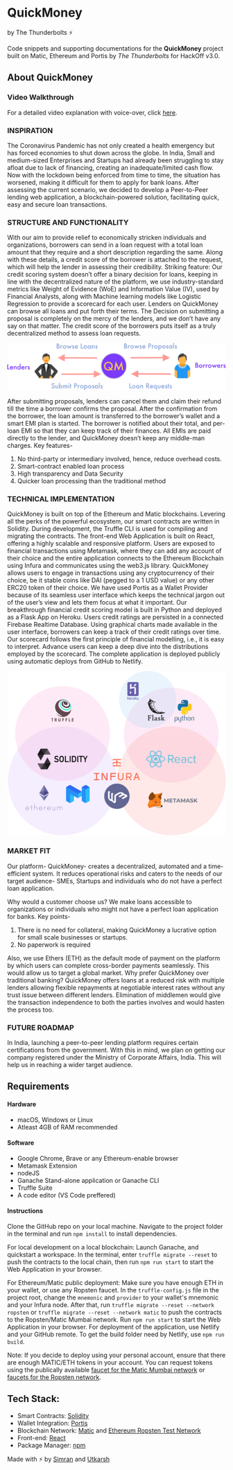 # QuickMoney
by The Thunderbolts ⚡

Code snippets and supporting documentations for the **QuickMoney** project built on Matic, Ethereum and Portis by *The Thunderbolts* for HackOff v3.0.

## About QuickMoney

### Video Walkthrough

For a detailed video explanation with voice-over, click [here](https://youtu.be/Wh3HHvWBvIM).

### INSPIRATION 
The Coronavirus Pandemic has not only created a health emergency but has forced economies to shut down across the globe. In India, Small and medium-sized Enterprises and Startups had already been struggling to stay afloat due to lack of financing, creating an inadequate/limited cash flow. Now with the lockdown being enforced from time to time, the situation has worsened, making it difficult for them to apply for bank loans. 
After assessing the current scenario, we decided to develop a Peer-to-Peer lending web application, a blockchain-powered solution, facilitating quick, easy and secure loan transactions. 

### STRUCTURE AND FUNCTIONALITY 
With our aim to provide relief to economically stricken individuals and organizations, borrowers can send in a loan request with a total loan amount that they require and a short description regarding the same. Along with these details, a credit score of the borrower is attached to the request, which will help the lender in assessing their credibility. 
Striking feature: Our credit scoring system doesn’t offer a binary decision for loans, keeping in line with the decentralized nature of the platform, we use industry-standard metrics like Weight of Evidence (WoE) and Information Value (IV), used by Financial Analysts, along with Machine learning models like Logistic Regression to provide a scorecard for each user.
Lenders on QuickMoney can browse all loans and put forth their terms. The Decision on submitting a proposal is completely on the mercy of the lenders, and we don’t have any say on that matter. The credit score of the borrowers puts itself as a truly decentralized method to assess loan requests.

![Framework](https://github.com/simmsss/QuickMoney/blob/main/Extra%20Assets/Framework.jpg?raw=true)

After submitting proposals, lenders can cancel them and claim their refund till the time a borrower confirms the proposal. After the confirmation from the borrower, the loan amount is transferred to the borrower’s wallet and a smart EMI plan is started. 
The borrower is notified about their total, and per-loan EMI so that they can keep track of their finances. All EMIs are paid directly to the lender, and QuickMoney doesn’t keep any middle-man charges.
Key features- 
1.	No third-party or intermediary involved, hence, reduce overhead costs. 
2.	Smart-contract enabled loan process 
3.	High transparency and Data Security
4.	Quicker loan processing than the traditional method 

### TECHNICAL IMPLEMENTATION 
QuickMoney is built on top of the Ethereum and Matic blockchains. Levering all the perks of the powerful ecosystem, our smart contracts are written in Solidity. During development, the Truffle CLI is used for compiling and migrating the contracts.
The front-end Web Application is built on React, offering a highly scalable and responsive platform. Users are exposed to financial transactions using Metamask, where they can add any account of their choice and the entire application connects to the Ethereum Blockchain using Infura and communicates using the web3.js library. 
QuickMoney allows users to engage in transactions using any cryptocurrency of their choice, be it stable coins like DAI (pegged to a 1 USD value) or any other ERC20 token of their choice.
We have used Portis as a Wallet Provider because of its seamless user interface which keeps the technical jargon out of the user’s view and lets them focus at what it important.
Our breakthrough financial credit scoring model is built in Python and deployed as a Flask App on Heroku. Users credit ratings are persisted in a connected Firebase Realtime Database. Using graphical charts made available in the user interface, borrowers can keep a track of their credit ratings over time. Our scorecard follows the first principle of financial modelling, i.e., it is easy to interpret. Advance users can keep a deep dive into the distributions employed by the scorecard.
The complete application is deployed publicly using automatic deploys from GitHub to Netlify.
 
![Technical Implementation](https://github.com/simmsss/QuickMoney/blob/main/Extra%20Assets/technical.jpg?raw=true)

### MARKET FIT
Our platform- QuickMoney- creates a decentralized, automated and a time-efficient system. It reduces operational risks and caters to the needs of our target audience- SMEs, Startups and individuals who do not have a perfect loan application. 

Why would a customer choose us? 
We make loans accessible to organizations or individuals who might not have a perfect loan application for banks. Key points-

1.	There is no need for collateral, making QuickMoney a lucrative option for small scale businesses or startups. 
2.	No paperwork is required 

Also, we use Ethers (ETH) as the default mode of payment on the platform by which users can complete cross-border payments seamlessly. This would allow us to target a global market.
Why prefer QuickMoney over traditional banking?
QuickMoney offers loans at a reduced risk with multiple lenders allowing flexible repayments at negotiable interest rates without any trust issue between different lenders. Elimination of middlemen would give the transaction independence to both the parties involves and would hasten the process too. 

### FUTURE ROADMAP 
In India, launching a peer-to-peer lending platform requires certain certifications from the government. With this in mind, we plan on getting our company registered under the Ministry of Corporate Affairs, India. This will help us in reaching a wider target audience. 

## Requirements

#### Hardware

* macOS, Windows or Linux
* Atleast 4GB of RAM recommended 

#### Software

* Google Chrome, Brave or any Ethereum-enable browser
* Metamask Extension
* nodeJS
* Ganache Stand-alone application or Ganache CLI
* Truffle Suite
* A code editor (VS Code preffered)

#### Instructions

Clone the GitHub repo on your local machine. Navigate to the project folder in the terminal and run `npm install` to install dependencies. 

For local development on a local blockchain:
Launch Ganache, and quickstart a workspace. In the terminal, enter `truffle migrate --reset` to push the contracts to the local chain, then run `npm run start` to start the Web Application in your browser.

For Ethereum/Matic public deployment:
Make sure you have enough ETH in your wallet, or use any Ropsten faucet. In the `truffle-config.js` file in the project root, change the `mnemonic` and `provider` to your wallet's mnemonic and your Infura node. After that, run `truffle migrate --reset --network ropsten` or `truffle migrate --reset --network matic` to push the contracts to the Ropsten/Matic Mumbai network. Run `npm run start` to start the Web Application in your browser. For deployment of the application, use Netlify and your GitHub remote. To get the build folder need by Netlify, use `npm run build`.

Note: If you decide to deploy using your personal account, ensure that there are enough MATIC/ETH tokens in your account. You can request tokens using the publically available [faucet for the Matic Mumbai network](https://faucet.matic.network/) or [faucets for the Ropsten network](https://faucet.ropsten.be/).

## Tech Stack:
* Smart Contracts: [Solidity](https://solidity.readthedocs.io/en/v0.7.3/)
* Wallet Integration: [Portis](https://www.portis.io/)
* Blockchain Network: [Matic](https://matic.network/) and [Ethereum Ropsten Test Network](https://ethereum.org/en/developers/docs/networks/)
* Front-end: [React](https://reactjs.org/)
* Package Manager: [npm](https://www.npmjs.com/)

Made with ⚡ by [Simran](https://simmsss.github.io/) and [Utkarsh](https://skhiearth.github.io/)
